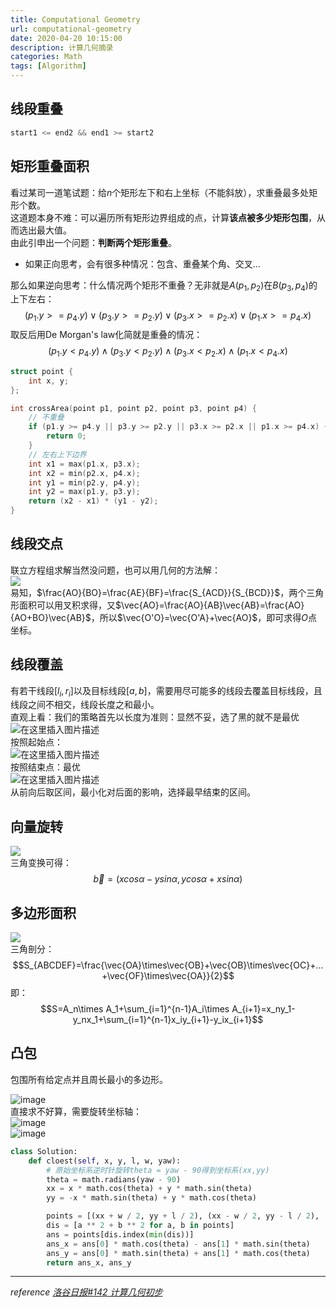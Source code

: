 ```yaml
---
title: Computational Geometry
url: computational-geometry
date: 2020-04-20 10:15:00
description: 计算几何摘录
categories: Math
tags: [Algorithm]
---
```


## 线段重叠
```cpp
start1 <= end2 && end1 >= start2
```

## 矩形重叠面积
看过某司一道笔试题：给$n$个矩形左下和右上坐标（不能斜放），求重叠最多处矩形个数。  
这道题本身不难：可以遍历所有矩形边界组成的点，计算**该点被多少矩形包围**，从而选出最大值。  
由此引申出一个问题：**判断两个矩形重叠**。

 - 如果正向思考，会有很多种情况：包含、重叠某个角、交叉...

那么如果逆向思考：什么情况两个矩形不重叠？无非就是$A(p_1, p_2)$在$B(p_3, p_4)$的上下左右：
$$(p_1.y>=p_4.y)\vee(p_3.y>=p_2.y)\vee(p_3.x>=p_2.x)\vee(p_1.x>=p_4.x)$$
取反后用De Morgan's law化简就是重叠的情况：
$$(p_1.y<p_4.y)\wedge(p_3.y<p_2.y)\wedge(p_3.x<p_2.x)\wedge(p_1.x<p_4.x)$$

```cpp
struct point {
    int x, y;
};

int crossArea(point p1, point p2, point p3, point p4) {
    // 不重叠
    if (p1.y >= p4.y || p3.y >= p2.y || p3.x >= p2.x || p1.x >= p4.x) {
        return 0;
    }
    // 左右上下边界
    int x1 = max(p1.x, p3.x);
    int x2 = min(p2.x, p4.x);
    int y1 = min(p2.y, p4.y);
    int y2 = max(p1.y, p3.y);
    return (x2 - x1) * (y1 - y2);
}
```

## 线段交点
联立方程组求解当然没问题，也可以用几何的方法解：  
![](https://imgconvert.csdnimg.cn/aHR0cHM6Ly9pbWcyMDIwLmNuYmxvZ3MuY29tL2Jsb2cvMTI2MDU4MS8yMDIwMDQvMTI2MDU4MS0yMDIwMDQyMDA5Mjk1NTI0OS05MzA1Nzg4NjkucG5n?x-oss-process=image/format,png)  
易知，$\frac{AO}{BO}=\frac{AE}{BF}=\frac{S_{ACD}}{S_{BCD}}$，两个三角形面积可以用叉积求得，又$\vec{AO}=\frac{AO}{AB}\vec{AB}=\frac{AO}{AO+BO}\vec{AB}$，所以$\vec{O'O}=\vec{O'A}+\vec{AO}$，即可求得$O$点坐标。

## 线段覆盖
有若干线段$[l_i,r_i]$以及目标线段$[a,b]$，需要用尽可能多的线段去覆盖目标线段，且线段之间不相交，线段长度之和最小。  
直观上看：我们的策略首先以长度为准则：显然不妥，选了黑的就不是最优  
![在这里插入图片描述](https://img-blog.csdnimg.cn/20200729213724839.png)  
按照起始点：  
![在这里插入图片描述](https://img-blog.csdnimg.cn/20200729213754372.png)  
按照结束点：最优  
![在这里插入图片描述](https://img-blog.csdnimg.cn/20200729213857178.png)  
从前向后取区间，最小化对后面的影响，选择最早结束的区间。

## 向量旋转
![](https://imgconvert.csdnimg.cn/aHR0cHM6Ly9pbWcyMDIwLmNuYmxvZ3MuY29tL2Jsb2cvMTI2MDU4MS8yMDIwMDQvMTI2MDU4MS0yMDIwMDQyMDA5NDU1Mzg4My0xOTgxNzI0NjU3LnBuZw?x-oss-process=image/format,png)  
三角变换可得：
$$\vec b=(xcos\alpha-ysin\alpha,ycos\alpha+xsin\alpha)$$

## 多边形面积
![](https://imgconvert.csdnimg.cn/aHR0cHM6Ly9pbWcyMDIwLmNuYmxvZ3MuY29tL2Jsb2cvMTI2MDU4MS8yMDIwMDQvMTI2MDU4MS0yMDIwMDQyMDEwMTQxNjU5NC0xMjc1OTkyNDExLnBuZw?x-oss-process=image/format,png)  
三角剖分：
$$S_{ABCDEF}=\frac{\vec{OA}\times\vec{OB}+\vec{OB}\times\vec{OC}+...+\vec{OF}\times\vec{OA}}{2}$$
即：
$$S=A_n\times A_1+\sum_{i=1}^{n-1}A_i\times A_{i+1}=x_ny_1-y_nx_1+\sum_{i=1}^{n-1}x_iy_{i+1}-y_ix_{i+1}$$

## 凸包
包围所有给定点并且周长最小的多边形。

![image](https://img2020.cnblogs.com/blog/1260581/202112/1260581-20211229164832081-268323827.jpg)  
直接求不好算，需要旋转坐标轴：  
![image](https://img2020.cnblogs.com/blog/1260581/202112/1260581-20211229164921157-1565408775.png)  
![image](https://img2020.cnblogs.com/blog/1260581/202112/1260581-20211229164931460-670765424.png)
```python
class Solution:
    def cloest(self, x, y, l, w, yaw):
        # 原始坐标系逆时针旋转theta = yaw - 90得到坐标系(xx,yy)
        theta = math.radians(yaw - 90)
        xx = x * math.cos(theta) + y * math.sin(theta)
        yy = -x * math.sin(theta) + y * math.cos(theta)

        points = [(xx + w / 2, yy + l / 2), (xx - w / 2, yy - l / 2), (xx + w / 2, yy - l / 2), (xx - w / 2, yy + l / 2)]
        dis = [a ** 2 + b ** 2 for a, b in points]
        ans = points[dis.index(min(dis))]
        ans_x = ans[0] * math.cos(theta) - ans[1] * math.sin(theta)
        ans_y = ans[0] * math.sin(theta) + ans[1] * math.cos(theta)
        return ans_x, ans_y
```

---
*reference*
*[洛谷日报#142 计算几何初步](https://zhuanlan.zhihu.com/p/68617952)*